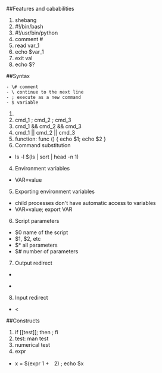 ##Features and cababilities
1. shebang
  1. #!/bin/bash
  2. #!/usr/bin/python
2. comment #
3. read var_1
4. echo $var_1
5. exit val
6. echo $?

##Syntax
```
- \# comment
- \ continue to the next line
- ; execute as a new command
- $ variable
```
1. 
  1. cmd_1 ; cmd_2 ; cmd_3
  2. cmd_1 && cmd_2 && cmd_3
  3. cmd_1 || cmd_2 || cmd_3
2. function:
  func () {
    echo $1;
    echo $2
  }
3. Command substitution
  - ls -l $(ls | sort | head -n 1)
4. Environment variables
  - VAR=value
5. Exporting environment variables
  - child processes don't have automatic access to variables
  - VAR=value; export VAR
6. Script parameters
  - $0 name of the script
  - $1, $2, etc
  - $* all parameters
  - $# number of parameters
7. Output redirect 
  - >
  - >>
8. Input redirect
  - <
  
##Constructs
1. if [[test]]; then ; fi
2. test: man test
3. numerical test
4. expr
  - x = $(expr 1 +　2) ; echo $x
  
